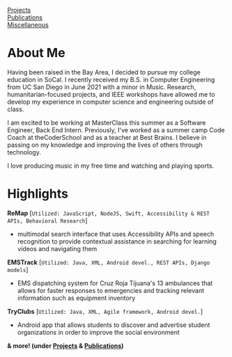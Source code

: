 <!---
[Markdown](https://guides.github.com/features/mastering-markdown/)
# Header 1
## Header 2
### Header 3
[Link](url) and ![Image](src)
**Bold** and _Italic_ and `Code` text
-->
[Projects](/projects/projects.md)  
[Publications](/publications/publications.md)  
[Miscellaneous](/miscellaneous/miscellaneous.md)  


# About Me

Having been raised in the Bay Area, I decided to pursue my college education in SoCal. I recently received my B.S. in Computer Engineering from UC San Diego in June 2021 with a minor in Music. Research, humanitarian-focused projects, and IEEE workshops have allowed me to develop my experience in computer science and engineering outside of class.

I am excited to be working at MasterClass this summer as a Software Engineer, Back End Intern. Previously, I've worked as a summer camp Code Coach at theCoderSchool and as a teacher at Best Brains. I believe in passing on my knowledge and improving the lives of others through technology.

I love producing music in my free time and watching and playing sports.


# Highlights

**ReMap** [`Utilized: JavaScript, NodeJS, Swift, Accessibility & REST APIs, Behavioral Research`]
- multimodal search interface that uses Accessibility APIs and speech recognition to provide contextual assistance in searching for learning videos and navigating them

**EMSTrack** [`Utilized: Java, XML, Android devel., REST APIs, Django models`]
- EMS dispatching system for Cruz Roja Tijuana's 13 ambulances that allows for faster responses to emergencies and tracking relevant information such as equipment inventory

**TryClubs** [`Utilized: Java, XML, Agile framework, Android devel.`]
- Android app that allows students to discover and advertise student organizations in order to improve the social environment 

**& more! (under [Projects](/projects/projects.md) & [Publications](/publications/publications.md))**
